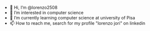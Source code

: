 - 👋 Hi, I’m @lorenzo2508
- 👀 I’m interested in computer science 
- 🌱 I’m currently learning computer science at university of Pisa
- 📫 How to reach me, search for my profile "lorenzo jori" on linkedin 

<!---
lorenzo2508/lorenzo2508 is a ✨ special ✨ repository because its `README.md` (this file) appears on your GitHub profile.
You can click the Preview link to take a look at your changes.
--->
